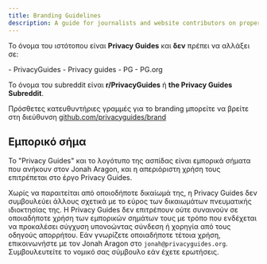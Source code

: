 ```yaml
---
title: Branding Guidelines
description: A guide for journalists and website contributors on proper branding of the Privacy Guides wordmark and logo.
---
```


Το όνομα του ιστότοπου είναι **Privacy Guides** και **δεν** πρέπει να αλλάξει σε:

<div class="pg-red" markdown>
- PrivacyGuides
- Privacy guides
- PG
- PG.org
</div>

Το όνομα του subreddit είναι **r/PrivacyGuides** ή **the Privacy Guides Subreddit**.

Πρόσθετες κατευθυντήριες γραμμές για το branding μπορείτε να βρείτε στη διεύθυνση [github.com/privacyguides/brand](https://github.com/privacyguides/brand)

## Εμπορικό σήμα

Το "Privacy Guides" και το λογότυπο της ασπίδας είναι εμπορικά σήματα που ανήκουν στον Jonah Aragon, και η απεριόριστη χρήση τους επιτρέπεται στο έργο Privacy Guides.

Χωρίς να παραιτείται από οποιοδήποτε δικαίωμά της, η Privacy Guides δεν συμβουλεύει άλλους σχετικά με το εύρος των δικαιωμάτων πνευματικής ιδιοκτησίας της. Η Privacy Guides δεν επιτρέπουν ούτε συναινούν σε οποιαδήποτε χρήση των εμπορικών σημάτων τους με τρόπο που ενδέχεται να προκαλέσει σύγχυση υπονοώντας σύνδεση ή χορηγία από τους οδηγούς απορρήτου. Εάν γνωρίζετε οποιαδήποτε τέτοια χρήση, επικοινωνήστε με τον Jonah Aragon στο `jonah@privacyguides.org`. Συμβουλευτείτε το νομικό σας σύμβουλο εάν έχετε ερωτήσεις.
